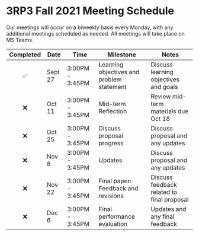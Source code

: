 # 3RP3 Fall 2021 Meeting Schedule

Our meetings will occur on a biweekly basis every Monday, with any additional meetings scheduled as needed. All meetings will take place on MS Teams.

| Completed | Date | Time | Milestone | Notes |
| :----: | ---- | ---- | ---- | ---- |
| :white_check_mark: | Sept 27 | 3:00PM - 3:45PM | Learning objectives and problem statement | Discuss learning objectives and goals |
| :x: | Oct 11 | 3:00PM - 3:45PM | Mid-term Reflection | Review mid-term materials due Oct 18 |
| :x: | Oct 25 | 3:00PM - 3:45PM | Discuss proposal progress | Discuss proposal and any updates |
| :x: | Nov 8 | 3:00PM - 3:45PM | Updates | Discuss proposal and any updates |
| :x: | Nov 22 | 3:00PM - 3:45PM | Final paper: Feedback and revisions | Discuss feedback related to final proposal | 
| :x: | Dec 6 | 3:00PM - 3:45PM | Final performance evaluation | Updates and any final feedback | 
